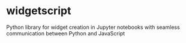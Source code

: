 # widgetscript
Python library for widget creation in Jupyter notebooks with seamless communication between Python and JavaScript

